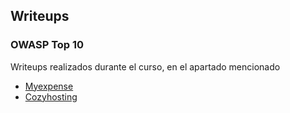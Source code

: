 ## Writeups

### OWASP Top 10
Writeups realizados durante el curso, en el apartado mencionado  
* [Myexpense](https://github.com/glmbxecurity/eJPT2_eCCPT2_eWPT_Notes/blob/main/writeups/myexpense/myexpense.md)
* [Cozyhosting](https://github.com/glmbxecurity/eJPT2_eCCPT2_eWPT_Notes/blob/main/writeups/myexpense/cozyhosting.md)
